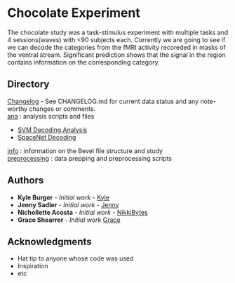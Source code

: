 # Chocolate Experiment

The chocolate study was a task-stimulus experiment with multiple tasks and 4 sessions(waves) with <90 subjects each. Currently we are going to see if we can decode the categories from the fMRI activity recoreded in masks of the ventral stream. Significant prediction shows that the signal in the region contains information on the corresponding category.  
  
## Directory
[Changelog](https://github.com/niblunc/ChocolateData/blob/master/CHANGELOG.md) - See CHANGELOG.md for current data status and any note-worthy changes or comments.  
[ana](https://github.com/niblunc/ChocolateData/tree/master/ana)  : analysis scripts and files<br/>  
* [SVM Decoding Analysis](https://github.com/niblunc/ChocolateData/tree/master/ana/SVM_Decoding)  
* [SpaceNet Decoding](https://github.com/niblunc/ChocolateData/tree/master/ana/SpaceNet_Decoding)  


[info](https://github.com/niblunc/ChocolateData/tree/master/info)    : information on the Bevel file structure and study<br/> 
[preprocessing](https://github.com/niblunc/ChocolateData/tree/master/preprocessing)    : data prepping and preprocessing scripts <br/>

## Authors
* **Kyle Burger** - *Initial work* - [Kyle](https://github.com/burgerks)
* **Jenny Sadler** - *Initial work* - [Jenny](https://github.com/jennyrsadler)
* **Nichollette Acosta** - *Initial work* - [NikkiBytes](https://github.com/NikkiBytes)
* **Grace Shearrer** - *Initial work* [Grace](https://github.com/grace-shearrer)
## Acknowledgments

* Hat tip to anyone whose code was used
* Inspiration
* etc

